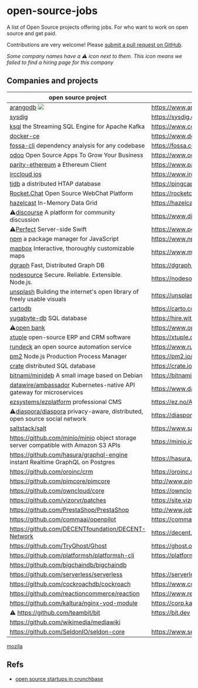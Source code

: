 # open-source-jobs

A list of Open Source projects offering jobs. For who want to work on open source and get paid.

Contributions are very welcome! Please
[submit a pull request on GitHub](https://github.com/t9tio/open-source-jobs).

_Some company names have a ⚠️️️ icon next to them. This icon means we failed to find a hiring page for this company_

## Companies and projects

| open source project                                                                                                  | job page                                         |
| -------------------------------------------------------------------------------------------------------------------- | ------------------------------------------------ |
| [arangodb](https://github.com/arangodb/arangodb) ![](https://img.shields.io/github/stars/arangodb/arangodb.svg?style=social&label=star%20History&link=https://star-history.t9t.io#arangodb/arangodb)                                                                    | https://www.arangodb.com/jobs/                   |
| [sysdig](https://github.com/draios/sysdig)                                                                           | https://sysdig.com/jobs/                         |
| [ksql](https://github.com/confluentinc/ksql) the Streaming SQL Engine for Apache Kafka                               | https://www.confluent.io/careers/                |
| [docker-ce](https://github.com/docker/docker-ce)                                                                     | https://www.docker.com/careers                   |
| [fossa-cli](https://github.com/fossas/fossa-cli) dependency analysis for any codebase                                | https://fossa.com/careers                        |
| [odoo](https://github.com/odoo/odoo) Open Source Apps To Grow Your Business                                          | https://www.odoo.com/jobs                        |
| [parity-ethereum](https://github.com/paritytech/parity-ethereum) a Ethereum Client                                   | https://www.parity.io/jobs                       |
| [irccloud ios](https://github.com/irccloud/ios)                                                                      | https://www.irccloud.com/jobs                    |
| [tidb](https://github.com/pingcap/tidb) a distributed HTAP database                                                  | https://pingcap.com/recruit-cn/join/             |
| [Rocket.Chat](https://github.com/RocketChat/Rocket.Chat) Open Source WebChat Platform                                | https://rocketchat.recruitee.com/                |
| [hazelcast](https://github.com/hazelcast/hazelcast) In-Memory Data Grid                                              | https://hazelcast.com/company/careers/           |
| ⚠️️️[discourse](https://github.com/discourse/discourse) A platform for community discussion                          | https://www.discourse.org/contact                |
| ⚠️️️[Perfect](https://github.com/PerfectlySoft/Perfect) Server-side Swift                                            | https://www.perfect.org/our-team.html            |
| [npm](https://github.com/npm/cli) a package manager for JavaScript                                                   | https://www.npmjs.com/jobs                       |
| [mapbox](https://github.com/mapbox/mapbox-gl-js) Interactive, thoroughly customizable maps                           | https://www.mapbox.com/careers/                  |
| [dgraph](https://github.com/dgraph-io/dgraph) Fast, Distributed Graph DB                                             | https://dgraph.io/careers                        |
| [nodesource](https://github.com/nodesource/distributions) Secure. Reliable. Extensible. Node.js.                     | https://nodesource.com/careers                   |
| [unsplash](https://github.com/unsplash/unsplash-js) Building the internet's open library of freely usable visuals    | https://unsplash.com/hiring                      |
| [cartodb](https://github.com/CartoDB/cartodb)                                                                        | https://carto.com/careers/                       |
| [yugabyte-db](https://github.com/YugaByte/yugabyte-db) SQL database                                                  | https://hire.withgoogle.com/public/jobs/yugabyte |
| ⚠️️️[open bank](https://github.com/OpenBankProject/OBP-API)                                                          | https://www.openbankproject.com/contact/         |
| [xtuple](https://github.com/xtuple/xtuple) open-source ERP and CRM software                                          | https://xtuple.com/about/careers                 |
| [rundeck](https://github.com/rundeck/rundeck) an open source automation service                                      | https://www.rundeck.com/careers                  |
| [pm2](https://github.com/Unitech/pm2) Node.js Production Process Manager                                             | https://pm2.io/jobs/                             |
| [crate](https://github.com/crate/crate) distributed SQL database                                                     | https://crate.io/jobs/                           |
| [bitnami/minideb](https://github.com/bitnami/minideb) A small image based on Debian                                  | https://bitnami.com/careers                      |
| [datawire/ambassador](https://github.com/datawire/ambassador) Kubernetes-native API gateway for microservices        | https://www.datawire.io/careers/                 |
| [ezsystems/ezplatform](https://github.com/ezsystems/ezplatform) professional CMS                                     | https://ez.no/About-eZ/Careers                   |
| ⚠️️️[diaspora/diaspora](https://github.com/diaspora/diaspora) privacy-aware, distributed, open source social network | https://diasporafoundation.org/get_involved      |
| [saltstack/salt](https://github.com/saltstack/salt)                                                                  | https://www.saltstack.com/company/careers/       |
| https://github.com/minio/minio object storage server compatible with Amazon S3 APIs                                  | https://minio.io/                                |
| https://github.com/hasura/graphql-engine instant Realtime GraphQL on Postgres                                        | https://hasura.io/careers                        |
| https://github.com/oroinc/crm                                                                                        | https://oroinc.com/careers                       |
| https://github.com/pimcore/pimcore                                                                                   | http://www.pimcore.org/                          |
| https://github.com/owncloud/core                                                                                     | https://owncloud.org/                            |
| https://github.com/vizorvr/patches                                                                                   | https://site.vizor.io/jobs                       |
| https://github.com/PrestaShop/PrestaShop                                                                             | http://www.jobs.net/jobs/prestashop/en-gb/       |
| https://github.com/commaai/openpilot                                                                                 | https://comma.ai/jobs                            |
| https://github.com/DECENTfoundation/DECENT-Network                                                                   | https://decent.ch/careers/                       |
| https://github.com/TryGhost/Ghost                                                                                    | https://ghost.org/about/                         |
| https://github.com/platformsh/platformsh-cli                                                                         | https://platform.sh/company/careers              |
| https://github.com/bigchaindb/bigchaindb                                                                             |
| https://github.com/serverless/serverless                                                                             | https://serverless.com/company/jobs/             |
| https://github.com/cockroachdb/cockroach                                                                             | https://www.cockroachlabs.com/careers/           |
| https://github.com/reactioncommerce/reaction                                                                         | https://www.reactioncommerce.com/careers         |
| https://github.com/kaltura/nginx-vod-module                                                                          | https://corp.kaltura.com/company/careers/        |
| ⚠️️️ https://github.com/teambit/bit                                                                                   | https://bit.dev                                  |
| https://github.com/wikimedia/mediawiki                                                                               |
| https://github.com/SeldonIO/seldon-core                                                                              | https://www.seldon.io/careers/                   |

[mozila](https://github.com/mozilla)

## Refs

- [open source startups in crunchbase](https://www.crunchbase.com/hub/open-source-startups)
